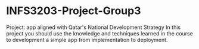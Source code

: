 # INFS3203-Project-Group3
Project: app aligned with Qatar's National Development Strategy  In this project you should use the knowledge and techniques learned in the course to development a simple app from implementation to deployment.

